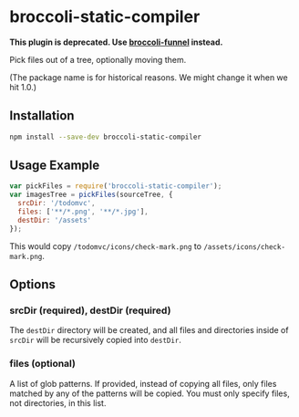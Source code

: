 # broccoli-static-compiler

**This plugin is deprecated. Use
[broccoli-funnel](https://github.com/rwjblue/broccoli-funnel) instead.**

Pick files out of a tree, optionally moving them.

(The package name is for historical reasons. We might change it when we hit
1.0.)

## Installation

```bash
npm install --save-dev broccoli-static-compiler
```

## Usage Example

```js
var pickFiles = require('broccoli-static-compiler');
var imagesTree = pickFiles(sourceTree, {
  srcDir: '/todomvc',
  files: ['**/*.png', '**/*.jpg'],
  destDir: '/assets'
});
```

This would copy `/todomvc/icons/check-mark.png` to
`/assets/icons/check-mark.png`.

## Options

### srcDir (required), destDir (required)

The `destDir` directory will be created, and all files and directories inside
of `srcDir` will be recursively copied into `destDir`.

### files (optional)

A list of glob patterns. If provided, instead of copying all files, only files
matched by any of the patterns will be copied. You must only specify files,
not directories, in this list.

